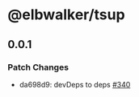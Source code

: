 # @elbwalker/tsup

## 0.0.1

### Patch Changes

- da698d9: devDeps to deps
  [#340](https://github.com/elbwalker/walkerOS/issues/340)
